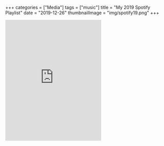 +++
categories = ["Media"]
tags = ["music"]
title = "My 2019 Spotify Playlist"
date = "2019-12-26"
thumbnailImage = "img/spotify19.png"
+++

<iframe src="https://open.spotify.com/embed/playlist/37i9dQZF1EtjCzQ0jdMbLe" width="300" height="380" frameborder="0" allowtransparency="true" allow="encrypted-media"></iframe>
